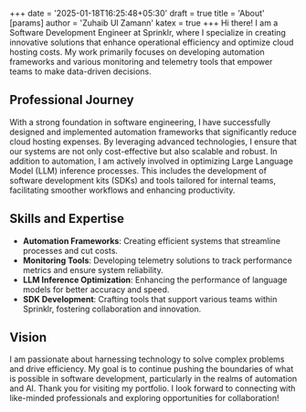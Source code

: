 +++
date = '2025-01-18T16:25:48+05:30'
draft = true
title = 'About'
[params]
    author = 'Zuhaib Ul Zamann'
    katex = true
+++
Hi there! I am a Software Development Engineer at Sprinklr, where I specialize in creating innovative solutions that enhance operational efficiency and optimize cloud hosting costs. My work primarily focuses on developing automation frameworks and various monitoring and telemetry tools that empower teams to make data-driven decisions.
## Professional Journey
With a strong foundation in software engineering, I have successfully designed and implemented automation frameworks that significantly reduce cloud hosting expenses. By leveraging advanced technologies, I ensure that our systems are not only cost-effective but also scalable and robust.
In addition to automation, I am actively involved in optimizing Large Language Model (LLM) inference processes. This includes the development of software development kits (SDKs) and tools tailored for internal teams, facilitating smoother workflows and enhancing productivity.
## Skills and Expertise
- **Automation Frameworks**: Creating efficient systems that streamline processes and cut costs.
- **Monitoring Tools**: Developing telemetry solutions to track performance metrics and ensure system reliability.
- **LLM Inference Optimization**: Enhancing the performance of language models for better accuracy and speed.
- **SDK Development**: Crafting tools that support various teams within Sprinklr, fostering collaboration and innovation.
## Vision
I am passionate about harnessing technology to solve complex problems and drive efficiency. My goal is to continue pushing the boundaries of what is possible in software development, particularly in the realms of automation and AI.
Thank you for visiting my portfolio. I look forward to connecting with like-minded professionals and exploring opportunities for collaboration!

